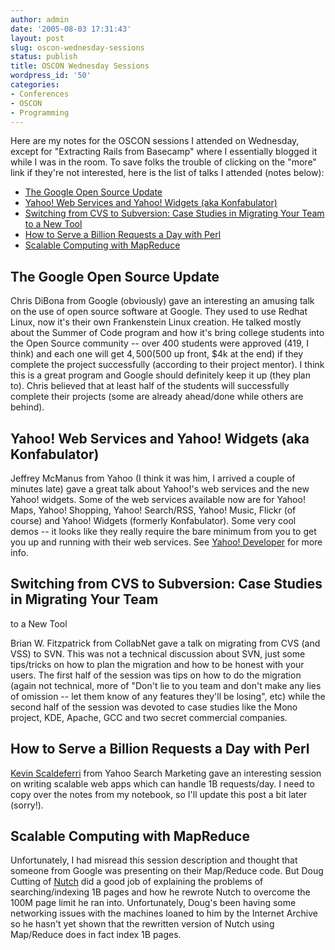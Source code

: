 ```yaml
---
author: admin
date: '2005-08-03 17:31:43'
layout: post
slug: oscon-wednesday-sessions
status: publish
title: OSCON Wednesday Sessions
wordpress_id: '50'
categories:
- Conferences
- OSCON
- Programming
---
```


Here are my notes for the OSCON sessions I attended on Wednesday, except
for "Extracting Rails from Basecamp" where I essentially blogged it
while I was in the room. To save folks the trouble of clicking on the
"more" link if they're not interested, here is the list of talks I
attended (notes below):

-   [The Google Open Source
    Update](http://conferences.oreillynet.com/cs/os2005/view/e_sess/6594)
-   [Yahoo! Web Services and Yahoo! Widgets (aka
    Konfabulator)](http://conferences.oreillynet.com/cs/os2005/view/e_sess/7548)
-   [Switching from CVS to Subversion: Case Studies in Migrating Your
    Team to a New
    Tool](http://conferences.oreillynet.com/cs/os2005/view/e_sess/6750)
-   [How to Serve a Billion Requests a Day with
    Perl](http://conferences.oreillynet.com/cs/os2005/view/e_sess/6647)
-   [Scalable Computing with
    MapReduce](http://conferences.oreillynet.com/cs/os2005/view/e_sess/6614)

## The Google Open Source Update

Chris DiBona from Google (obviously) gave an interesting an amusing talk
on the use of open source software at Google. They used to use Redhat
Linux, now it's their own Frankenstein Linux creation. He talked mostly
about the Summer of Code program and how it's bring college students
into the Open Source community -- over 400 students were approved (419,
I think) and each one will get $4,500 ($500 up front, $4k at the end) if
they complete the project successfully (according to their project
mentor). I think this is a great program and Google should definitely
keep it up (they plan to). Chris believed that at least half of the
students will successfully complete their projects (some are already
ahead/done while others are behind).

## Yahoo! Web Services and Yahoo! Widgets (aka Konfabulator)

Jeffrey McManus from Yahoo (I think it was him, I arrived a couple of
minutes late) gave a great talk about Yahoo!'s web services and the new
Yahoo! widgets. Some of the web services available now are for Yahoo!
Maps, Yahoo! Shopping, Yahoo! Search/RSS, Yahoo! Music, Flickr (of
course) and Yahoo! Widgets (formerly Konfabulator). Some very cool demos
-- it looks like they really require the bare minimum from you to get
you up and running with their web services. See [Yahoo!
Developer](http://developer.yahoo.net) for more info.

## Switching from CVS to Subversion: Case Studies in Migrating Your Team
to a New Tool

Brian W. Fitzpatrick from CollabNet gave a talk on migrating from CVS
(and VSS) to SVN. This was not a technical discussion about SVN, just
some tips/tricks on how to plan the migration and how to be honest with
your users. The first half of the session was tips on how to do the
migration (again not technical, more of "Don't lie to you team and don't
make any lies of omission -- let them know of any features they'll be
losing", etc) while the second half of the session was devoted to case
studies like the Mono project, KDE, Apache, GCC and two secret
commercial companies.

## How to Serve a Billion Requests a Day with Perl

[Kevin Scaldeferri](http://kevin.scaldeferri.com/blog/) from Yahoo
Search Marketing gave an interesting session on writing scalable web
apps which can handle 1B requests/day. I need to copy over the notes
from my notebook, so I'll update this post a bit later (sorry!).

## Scalable Computing with MapReduce

Unfortunately, I had misread this session description and thought that
someone from Google was presenting on their Map/Reduce code. But Doug
Cutting of [Nutch](http://lucene.apache.org/nutch/) did a good job of
explaining the problems of searching/indexing 1B pages and how he
rewrote Nutch to overcome the 100M page limit he ran into.
Unfortunately, Doug's been having some networking issues with the
machines loaned to him by the Internet Archive so he hasn't yet shown
that the rewritten version of Nutch using Map/Reduce does in fact index
1B pages.
